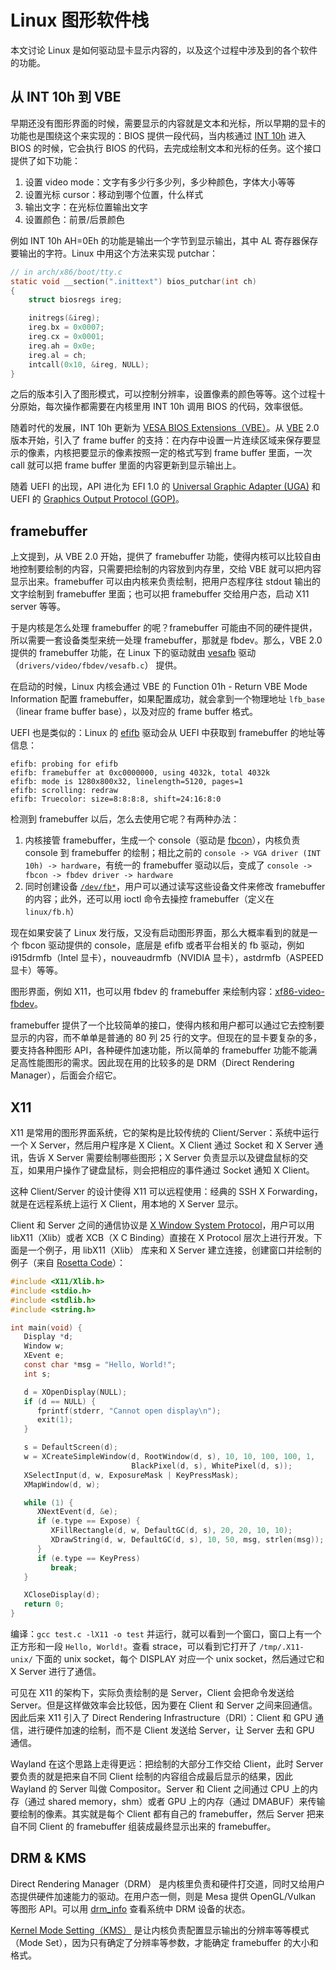 # Linux 图形软件栈

本文讨论 Linux 是如何驱动显卡显示内容的，以及这个过程中涉及到的各个软件的功能。

## 从 INT 10h 到 VBE

早期还没有图形界面的时候，需要显示的内容就是文本和光标，所以早期的显卡的功能也是围绕这个来实现的：BIOS 提供一段代码，当内核通过 [INT 10h](https://en.wikipedia.org/wiki/INT_10H) 进入 BIOS 的时候，它会执行 BIOS 的代码，去完成绘制文本和光标的任务。这个接口提供了如下功能：

1. 设置 video mode：文字有多少行多少列，多少种颜色，字体大小等等
2. 设置光标 cursor：移动到哪个位置，什么样式
3. 输出文字：在光标位置输出文字
4. 设置颜色：前景/后景颜色

例如 INT 10h AH=0Eh 的功能是输出一个字节到显示输出，其中 AL 寄存器保存要输出的字符。Linux 中用这个方法来实现 putchar：

```c
// in arch/x86/boot/tty.c
static void __section(".inittext") bios_putchar(int ch)
{
	struct biosregs ireg;

	initregs(&ireg);
	ireg.bx = 0x0007;
	ireg.cx = 0x0001;
	ireg.ah = 0x0e;
	ireg.al = ch;
	intcall(0x10, &ireg, NULL);
}
```

之后的版本引入了图形模式，可以控制分辨率，设置像素的颜色等等。这个过程十分原始，每次操作都需要在内核里用 INT 10h 调用 BIOS 的代码，效率很低。

随着时代的发展，INT 10h 更新为 [VESA BIOS Extensions（VBE）](http://www.petesqbsite.com/sections/tutorials/tuts/vbe3.pdf)。从 [VBE](https://wiki.osdev.org/VBE) 2.0 版本开始，引入了 frame buffer 的支持：在内存中设置一片连续区域来保存要显示的像素，内核把要显示的像素按照一定的格式写到 frame buffer 里面，一次 call 就可以把 frame buffer 里面的内容更新到显示输出上。

随着 UEFI 的出现，API 进化为 EFI 1.0 的 [Universal Graphic Adapter (UGA)](https://en.wikipedia.org/wiki/UEFI#Graphics_features) 和 UEFI
 的 [Graphics Output Protocol (GOP)](https://en.wikipedia.org/wiki/UEFI#GOP)。

## framebuffer

上文提到，从 VBE 2.0 开始，提供了 framebuffer 功能，使得内核可以比较自由地控制要绘制的内容，只需要把绘制的内容放到内存里，交给 VBE 就可以把内容显示出来。framebuffer 可以由内核来负责绘制，把用户态程序往 stdout 输出的文字绘制到 framebuffer 里面；也可以把 framebuffer 交给用户态，启动 X11 server 等等。

于是内核是怎么处理 framebuffer 的呢？framebuffer 可能由不同的硬件提供，所以需要一套设备类型来统一处理 framebuffer，那就是 fbdev。那么，VBE 2.0 提供的 framebuffer 功能，在 Linux 下的驱动就由  [vesafb](https://docs.kernel.org/fb/vesafb.html) 驱动（`drivers/video/fbdev/vesafb.c`） 提供。

在启动的时候，Linux 内核会通过 VBE 的 Function 01h - Return VBE Mode Information 配置 framebuffer，如果配置成功，就会拿到一个物理地址 `lfb_base`（linear frame buffer base），以及对应的 frame buffer 格式。

UEFI 也是类似的：Linux 的 [efifb](https://docs.kernel.org/fb/efifb.html) 驱动会从 UEFI 中获取到 framebuffer 的地址等信息：

```log
efifb: probing for efifb
efifb: framebuffer at 0xc0000000, using 4032k, total 4032k
efifb: mode is 1280x800x32, linelength=5120, pages=1
efifb: scrolling: redraw
efifb: Truecolor: size=8:8:8:8, shift=24:16:8:0
```

检测到 framebuffer 以后，怎么去使用它呢？有两种办法：

1. 内核接管 framebuffer，生成一个 console（驱动是 [fbcon](https://docs.kernel.org/fb/fbcon.html)），内核负责 console 到 framebuffer 的绘制；相比之前的 `console -> VGA driver (INT 10h) -> hardware`，有统一的 framebuffer 驱动以后，变成了 `console -> fbcon -> fbdev driver -> hardware`
2. 同时创建设备 [`/dev/fb*`](https://docs.kernel.org/fb/framebuffer.html)，用户可以通过读写这些设备文件来修改 framebuffer 的内容；此外，还可以用 ioctl 命令去操控 framebuffer（定义在 `linux/fb.h`）

现在如果安装了 Linux 发行版，又没有启动图形界面，那么大概率看到的就是一个 fbcon 驱动提供的 console，底层是 efifb 或者平台相关的 fb 驱动，例如 i915drmfb（Intel 显卡），nouveaudrmfb（NVIDIA 显卡），astdrmfb（ASPEED 显卡）等等。

图形界面，例如 X11，也可以用 fbdev 的 framebuffer 来绘制内容：[xf86-video-fbdev](https://gitlab.freedesktop.org/xorg/driver/xf86-video-fbdev)。

framebuffer 提供了一个比较简单的接口，使得内核和用户都可以通过它去控制要显示的内容，而不单单是普通的 80 列 25 行的文字。但现在的显卡要复杂的多，要支持各种图形 API，各种硬件加速功能，所以简单的 framebuffer 功能不能满足高性能图形的需求。因此现在用的比较多的是 DRM（Direct Rendering Manager），后面会介绍它。

## X11

X11 是常用的图形界面系统，它的架构是比较传统的 Client/Server：系统中运行一个 X Server，然后用户程序是 X Client。X Client 通过 Socket 和 X Server 通讯，告诉 X Server 需要绘制哪些图形；X Server 负责显示以及键盘鼠标的交互，如果用户操作了键盘鼠标，则会把相应的事件通过 Socket 通知 X Client。

这种 Client/Server 的设计使得 X11 可以远程使用：经典的 SSH X Forwarding，就是在远程系统上运行 X Client，用本地的 X Server 显示。

Client 和 Server 之间的通信协议是 [X Window System Protocol](https://www.x.org/releases/X11R7.7/doc/xproto/x11protocol.html)，用户可以用 libX11（Xlib）或者 XCB（X C Binding）直接在 X Protocol 层次上进行开发。下面是一个例子，用 libX11（Xlib） 库来和 X Server 建立连接，创建窗口并绘制的例子（来自 [Rosetta Code](https://rosettacode.org/wiki/Window_creation/X11#C)）：

```c
#include <X11/Xlib.h>
#include <stdio.h>
#include <stdlib.h>
#include <string.h>

int main(void) {
   Display *d;
   Window w;
   XEvent e;
   const char *msg = "Hello, World!";
   int s;

   d = XOpenDisplay(NULL);
   if (d == NULL) {
      fprintf(stderr, "Cannot open display\n");
      exit(1);
   }

   s = DefaultScreen(d);
   w = XCreateSimpleWindow(d, RootWindow(d, s), 10, 10, 100, 100, 1,
                           BlackPixel(d, s), WhitePixel(d, s));
   XSelectInput(d, w, ExposureMask | KeyPressMask);
   XMapWindow(d, w);

   while (1) {
      XNextEvent(d, &e);
      if (e.type == Expose) {
         XFillRectangle(d, w, DefaultGC(d, s), 20, 20, 10, 10);
         XDrawString(d, w, DefaultGC(d, s), 10, 50, msg, strlen(msg));
      }
      if (e.type == KeyPress)
         break;
   }

   XCloseDisplay(d);
   return 0;
}
```

编译：`gcc test.c -lX11 -o test` 并运行，就可以看到一个窗口，窗口上有一个正方形和一段 `Hello, World!`。查看 strace，可以看到它打开了 `/tmp/.X11-unix/` 下面的 unix socket，每个 DISPLAY 对应一个 unix socket，然后通过它和 X Server 进行了通信。

可见在 X11 的架构下，实际负责绘制的是 Server，Client 会把命令发送给 Server。但是这样做效率会比较低，因为要在 Client 和 Server 之间来回通信。因此后来 X11 引入了 Direct Rendering Infrastructure（DRI）：Client 和 GPU 通信，进行硬件加速的绘制，而不是 Client 发送给 Server，让 Server 去和 GPU 通信。

Wayland 在这个思路上走得更远：把绘制的大部分工作交给 Client，此时 Server 要负责的就是把来自不同 Client 绘制的内容组合成最后显示的结果，因此 Wayland 的 Server 叫做 Compositor。Server 和 Client 之间通过 CPU 上的内存（通过 shared memory，shm）或者 GPU 上的内存（通过 DMABUF）来传输要绘制的像素。其实就是每个 Client 都有自己的 framebuffer，然后 Server 把来自不同 Client 的 framebuffer 组装成最终显示出来的 framebuffer。

## DRM & KMS

Direct Rendering Manager（DRM） 是内核里负责和硬件打交道，同时又给用户态提供硬件加速能力的驱动。在用户态一侧，则是 Mesa 提供 OpenGL/Vulkan 等图形 API。可以用 [drm_info](https://gitlab.freedesktop.org/emersion/drm_info) 查看系统中 DRM 设备的状态。

[Kernel Mode Setting（KMS）](https://www.kernel.org/doc/html/v4.15/gpu/drm-kms.html) 是让内核负责配置显示输出的分辨率等等模式（Mode Set），因为只有确定了分辨率等参数，才能确定 framebuffer 的大小和格式。

